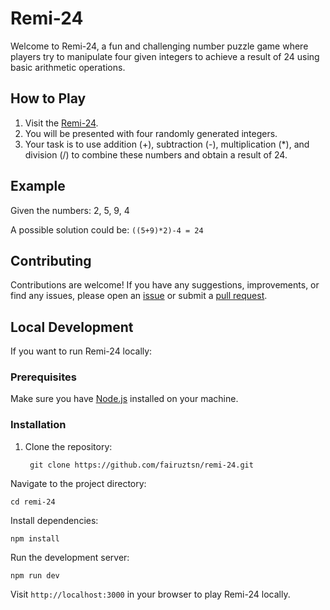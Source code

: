 # Remi-24

Welcome to Remi-24, a fun and challenging number puzzle game where players try to manipulate four given integers to achieve a result of 24 using basic arithmetic operations.

## How to Play

1. Visit the [Remi-24](https://remi-24.vercel.app/).
2. You will be presented with four randomly generated integers.
3. Your task is to use addition (+), subtraction (-), multiplication (*), and division (/) to combine these numbers and obtain a result of 24.

## Example

Given the numbers: 2, 5, 9, 4

A possible solution could be: `((5+9)*2)-4 = 24`

## Contributing

Contributions are welcome! If you have any suggestions, improvements, or find any issues, please open an [issue](https://github.com/yourusername/remi-24/issues) or submit a [pull request](https://github.com/yourusername/remi-24/pulls).

## Local Development

If you want to run Remi-24 locally:

### Prerequisites

Make sure you have [Node.js](https://nodejs.org/) installed on your machine.

### Installation

1. Clone the repository:

        git clone https://github.com/fairuztsn/remi-24.git


Navigate to the project directory:

    cd remi-24

Install dependencies:

    npm install
Run the development server:

    npm run dev
Visit `http://localhost:3000` in your browser to play Remi-24 locally.
